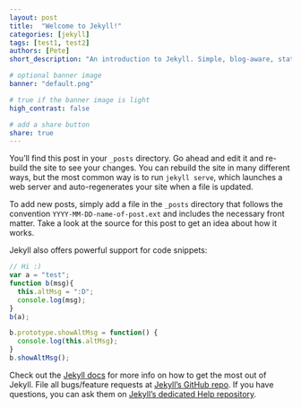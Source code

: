 ```yaml
---
layout: post
title:  "Welcome to Jekyll!"
categories: [jekyll]
tags: [test1, test2]
authors: [Pete]
short_description: "An introduction to Jekyll. Simple, blog-aware, static sites"

# optional banner image
banner: "default.png"

# true if the banner image is light
high_contrast: false

# add a share button
share: true
---
```

You’ll find this post in your `_posts` directory. Go ahead and edit it and re-build the site to see your changes. You can rebuild the site in many different ways, but the most common way is to run `jekyll serve`, which launches a web server and auto-regenerates your site when a file is updated.

To add new posts, simply add a file in the `_posts` directory that follows the convention `YYYY-MM-DD-name-of-post.ext` and includes the necessary front matter. Take a look at the source for this post to get an idea about how it works.

Jekyll also offers powerful support for code snippets:

```javascript
// Hi :)
var a = "test";
function b(msg){
  this.altMsg = ":D";
  console.log(msg);
}
b(a);

b.prototype.showAltMsg = function() {
  console.log(this.altMsg);
}
b.showAltMsg();
```

Check out the [Jekyll docs][jekyll] for more info on how to get the most out of Jekyll. File all bugs/feature requests at [Jekyll’s GitHub repo][jekyll-gh]. If you have questions, you can ask them on [Jekyll’s dedicated Help repository][jekyll-help].

[jekyll]:      http://jekyllrb.com
[jekyll-gh]:   https://github.com/jekyll/jekyll
[jekyll-help]: https://github.com/jekyll/jekyll-help
